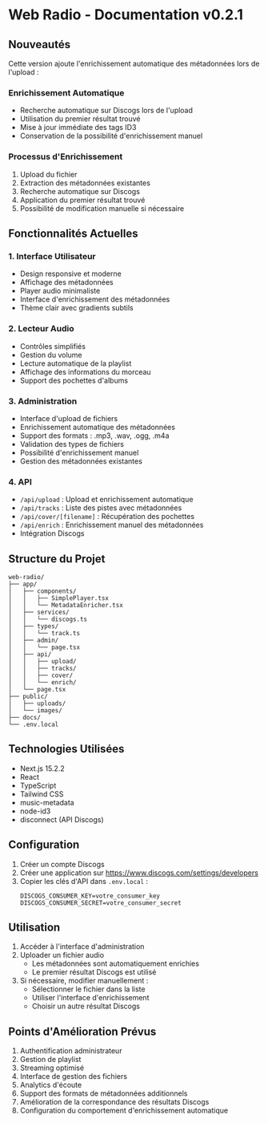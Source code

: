 # Web Radio - Documentation v0.2.1

## Nouveautés

Cette version ajoute l'enrichissement automatique des métadonnées lors de l'upload :

### Enrichissement Automatique
- Recherche automatique sur Discogs lors de l'upload
- Utilisation du premier résultat trouvé
- Mise à jour immédiate des tags ID3
- Conservation de la possibilité d'enrichissement manuel

### Processus d'Enrichissement
1. Upload du fichier
2. Extraction des métadonnées existantes
3. Recherche automatique sur Discogs
4. Application du premier résultat trouvé
5. Possibilité de modification manuelle si nécessaire

## Fonctionnalités Actuelles

### 1. Interface Utilisateur
- Design responsive et moderne
- Affichage des métadonnées
- Player audio minimaliste
- Interface d'enrichissement des métadonnées
- Thème clair avec gradients subtils

### 2. Lecteur Audio
- Contrôles simplifiés
- Gestion du volume
- Lecture automatique de la playlist
- Affichage des informations du morceau
- Support des pochettes d'albums

### 3. Administration
- Interface d'upload de fichiers
- Enrichissement automatique des métadonnées
- Support des formats : .mp3, .wav, .ogg, .m4a
- Validation des types de fichiers
- Possibilité d'enrichissement manuel
- Gestion des métadonnées existantes

### 4. API
- `/api/upload` : Upload et enrichissement automatique
- `/api/tracks` : Liste des pistes avec métadonnées
- `/api/cover/[filename]` : Récupération des pochettes
- `/api/enrich` : Enrichissement manuel des métadonnées
- Intégration Discogs

## Structure du Projet

```
web-radio/
├── app/
│   ├── components/
│   │   ├── SimplePlayer.tsx
│   │   └── MetadataEnricher.tsx
│   ├── services/
│   │   └── discogs.ts
│   ├── types/
│   │   └── track.ts
│   ├── admin/
│   │   └── page.tsx
│   ├── api/
│   │   ├── upload/
│   │   ├── tracks/
│   │   ├── cover/
│   │   └── enrich/
│   └── page.tsx
├── public/
│   ├── uploads/
│   └── images/
├── docs/
└── .env.local
```

## Technologies Utilisées
- Next.js 15.2.2
- React
- TypeScript
- Tailwind CSS
- music-metadata
- node-id3
- disconnect (API Discogs)

## Configuration

1. Créer un compte Discogs
2. Créer une application sur https://www.discogs.com/settings/developers
3. Copier les clés d'API dans `.env.local` :
   ```
   DISCOGS_CONSUMER_KEY=votre_consumer_key
   DISCOGS_CONSUMER_SECRET=votre_consumer_secret
   ```

## Utilisation

1. Accéder à l'interface d'administration
2. Uploader un fichier audio
   - Les métadonnées sont automatiquement enrichies
   - Le premier résultat Discogs est utilisé
3. Si nécessaire, modifier manuellement :
   - Sélectionner le fichier dans la liste
   - Utiliser l'interface d'enrichissement
   - Choisir un autre résultat Discogs

## Points d'Amélioration Prévus
1. Authentification administrateur
2. Gestion de playlist
3. Streaming optimisé
4. Interface de gestion des fichiers
5. Analytics d'écoute
6. Support des formats de métadonnées additionnels
7. Amélioration de la correspondance des résultats Discogs
8. Configuration du comportement d'enrichissement automatique 